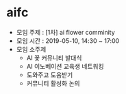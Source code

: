 # aifc

- 모임 주제 : [1차] ai flower comminity
- 모임 시간 : 2019-05-10, 14:30 ~ 17:00
- 모임 소주제
  * AI 꽃 커뮤니티 발대식
  * AI 이노베이션 교육생 네트워킹
  * 도와주고 도움받기
  * 커뮤니티 활성화 논의
